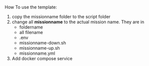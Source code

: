 How To use the template:

1. copy the missionname folder to the script folder
2. change all **missionname** to the actual mission name. They are in 
    * foldername
    * all filename
    * .env
    * missionname-down.sh
    * missionname-up.sh
    * missionname.yml
3. Add docker compose service